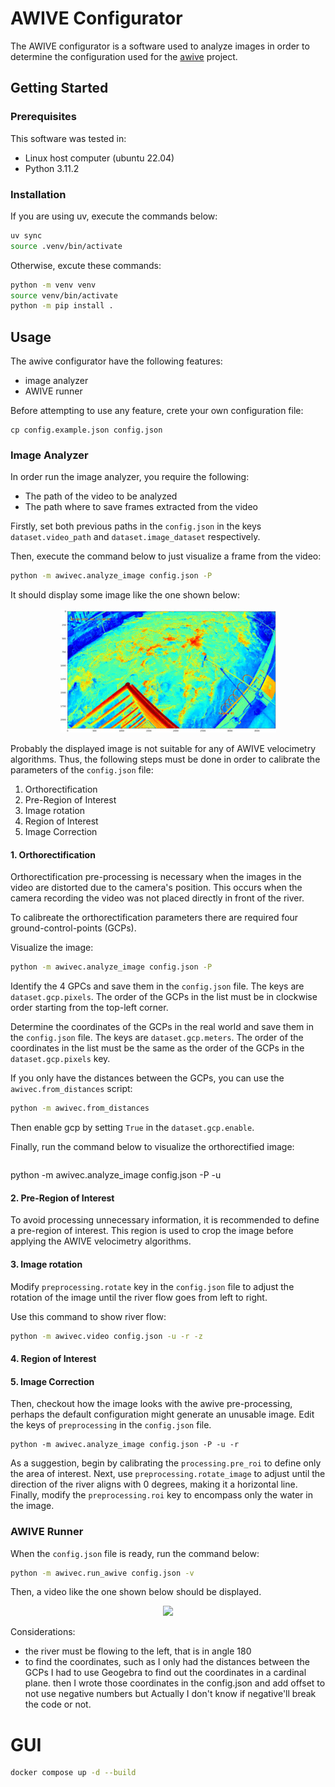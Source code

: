 # AWIVE Configurator
The AWIVE configurator is a software used to analyze images in order to
determine the configuration used for the [awive](https://github.com/JosephPenaQuino/adaptive-water-image-velocimetry-estimator)
project.


## Getting Started

### Prerequisites

This software was tested in:

- Linux host computer (ubuntu 22.04)
- Python 3.11.2

### Installation

If you are using uv, execute the commands below:

```bash
uv sync
source .venv/bin/activate
```

Otherwise, excute these commands:

```bash
python -m venv venv
source venv/bin/activate
python -m pip install .
```

## Usage

The awive configurator have the following features:

- image analyzer
- AWIVE runner

Before attempting to use any feature, crete your own configuration file:

```
cp config.example.json config.json
```

### Image Analyzer


In order run the image analyzer, you require the following:

- The path of the video to be analyzed
- The path where to save frames extracted from the video

Firstly, set both previous paths in the `config.json` in the keys
`dataset.video_path` and `dataset.image_dataset` respectively.

Then, execute the command below to just visualize a frame from the video:

```bash
python -m awivec.analyze_image config.json -P
```

It should display some image like the one shown below:

<center>
    <img src="docs/images/river-frame.jpg">
</center>


Probably the displayed image is not suitable for any of AWIVE velocimetry
algorithms. Thus, the following steps must be done in order to calibrate the
parameters of the `config.json` file:

1. Orthorectification
2. Pre-Region of Interest
3. Image rotation
4. Region of Interest
5. Image Correction

#### 1. Orthorectification

Orthorectification pre-processing is necessary when the images in the video
are distorted due to the camera's position. This occurs when the camera
recording the video was not placed directly in front of the river.

To calibreate the orthorectification parameters there are required four
ground-control-points (GCPs).

Visualize the image:

```bash
python -m awivec.analyze_image config.json -P
```

Identify the 4 GPCs and save them in the `config.json` file. The keys are
`dataset.gcp.pixels`. The order of the GCPs in the list must be in clockwise
order starting from the top-left corner.

Determine the coordinates of the GCPs in the real world and save them in the
`config.json` file. The keys are `dataset.gcp.meters`. The order of the
coordinates in the list must be the same as the order of the GCPs in the
`dataset.gcp.pixels` key.

If you only have the distances between the GCPs, you can use the `awivec.from_distances`
script:

```bash
python -m awivec.from_distances
```

Then enable gcp by setting `True` in the `dataset.gcp.enable`.

Finally, run the command below to visualize the orthorectified image:

```bash
```
python -m awivec.analyze_image config.json -P -u


#### 2. Pre-Region of Interest

To avoid processing unnecessary information, it is recommended to define a
pre-region of interest. This region is used to crop the image before applying
the AWIVE velocimetry algorithms.


#### 3. Image rotation

Modify `preprocessing.rotate` key in the `config.json` file to adjust the
rotation of the image until the river flow goes from left to right.

Use this command to show river flow:
```bash
python -m awivec.video config.json -u -r -z
```

#### 4. Region of Interest


#### 5. Image Correction


Then, checkout how the image looks with the awive pre-processing, perhaps the
default configuration might generate an unusable image. Edit the keys of
`preprocessing` in the `config.json` file.

```
python -m awivec.analyze_image config.json -P -u -r
```

As a suggestion, begin by calibrating the `processing.pre_roi` to define only
the area of interest. Next, use `preprocessing.rotate_image` to adjust until
the direction of the river aligns with 0 degrees, making it a horizontal line.
Finally, modify the `preprocessing.roi` key to encompass only the water in the
image.

### AWIVE Runner

When the `config.json` file is ready, run the command below:

```bash
python -m awivec.run_awive config.json -v
```

Then, a video like the one shown below should be displayed.

<center>
    <img src="docs/images/otv-river.gif">
</center>


Considerations:

- the river must be flowing to the left, that is in angle 180
- to find the coordinates, such as I only had the distances between the GCPs
I had to use Geogebra to find out the coordinates in a cardinal plane. then
I wrote those coordinates in the config.json and add offset to not use negative
numbers but Actually I don't know if negative'll break the code or not.

# GUI

```bash
docker compose up -d --build
```

